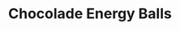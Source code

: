 ---
title: Chocolade Energy Balls
description: Gezonde energieballen met cacao en dadels
image: https://images.pexels.com/photos/28286195/pexels-photo-28286195/free-photo-of-veganistische-cacao-en-frambozenhapjes.jpeg?auto=compress&cs=tinysrgb&w=1260&h=750&dpr=2
categories: [Snacks, Vegetarisch]
tijd: 20
portions: 15
ingredients:
  - 200g dadels
  - 100g amandelen
  - 50g rauwe cacao
  - 2 el chiazaad
  - 1 el kokosolie
  - 1 tl vanille extract
  - Snufje zeezout
  - Voor coating;
  - Cacaopoeder
  - Kokosrasp
  - Gehakte noten
instructions:
  - Week de dadels 15 minuten in heet water.
  - Maal de amandelen fijn in een keukenmachine.
  - Voeg uitgelekte dadels en overige ingrediënten toe.
  - Maal tot een plakkerig deeg.
  - Vorm 15 balletjes.
  - Rol door verschillende coatings.
  - Bewaar in de koelkast.
---